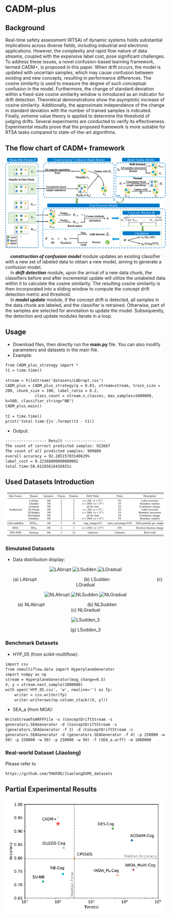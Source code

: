 # CADM-plus
## Background
Real-time safety assessment (RTSA) of dynamic systems holds substantial implications across diverse fields, including industrial and electronic applications. However, the complexity and rapid flow nature of data streams, coupled with the expensive label cost, pose significant challenges. To address these issues, a novel confusion-based learning framework, termed CADM+, is proposed in this paper. When drift occurs, the model is updated with uncertain samples, which may cause confusion between existing and new concepts, resulting in performance differences. The cosine similarity is used to measure the degree of such conceptual confusion in the model. Furthermore, the change of standard deviation within a fixed-size cosine similarity window is introduced as an indicator for drift detection. Theoretical demonstrations show the asymptotic increase of cosine similarity. Additionally, the approximate independence of the change in standard deviation with the number of trained samples is indicated. Finally, extreme value theory is applied to determine the threshold of judging drifts. Several experiments are conducted to verify its effectiveness. Experimental results prove that the proposed framework is more suitable for RTSA tasks compared to state-of-the-art algorithms.
## The flow chart of CADM+ framework

<div align=center><img src="https://github.com/songqiaohu/pictureandgif/blob/main/framework.png?raw=true"/></div>


&nbsp;&nbsp;&nbsp;&nbsp;**<em>construction of confusion model</em>** module updates an existing classifier with a new set of labeled data to obtain a new model, aiming to generate a confusion model.  
&nbsp;&nbsp;&nbsp;&nbsp;In **<em>drift detection</em>** module, upon the arrival of a new data chunk, the classifiers before and after incremental update will utilize the unlabeled data within it to calculate the cosine similarity. The resulting cosine similarity is then incorporated into a sliding window to compute the concept drift detection metric and threshold.  
&nbsp;&nbsp;&nbsp;&nbsp;In **<em>model update</em>** module, if the concept drift is detected, all samples in the data chunk are labeled, and the classifier is retrained. Otherwise, part of the samples are selected for annotation to update the model. Subsequently, the detection and update modules iterate in a loop.

## Usage
- Download files, then directly run the **main.py** file. You can also modify parameters and datasets in the main file.  
- Example:


```
from CADM_plus_strategy import *
t1 = time.time()

stream = FileStream('datasets/LAbrupt.csv')
CADM_plus = CADM_plus_strategy(q = 0.03, stream=stream, train_size = 200, chunk_size = 100, label_ratio = 0.2,
             class_count = stream.n_classes, max_samples=1000000, k=500, classifier_string="NB")
CADM_plus.main()

t2 = time.time()
print('total time:{}s'.format(t2 - t1))
```

- Output:
```
------------------ Result ------------------
The count of correct predicted samples: 922667
The count of all predicted samples: 999800
overall accuracy = 92.28515703140629%
label_cost = 0.22368000000000002
total time:58.81265616416931s
```

## Used Datasets Introduction
<div align=center><img src="https://github.com/songqiaohu/pictureandgif/blob/main/datasets_CADM+2.png?raw=true"/></div>  

### Simulated Datasets
- Data distribution display:
<div align="center">
  <img src="https://github.com/songqiaohu/pictureandgif/blob/main/LAbrupt.gif?raw=true" width="240px" height="180px" alt="LAbrupt"/>
  <img src="https://github.com/songqiaohu/pictureandgif/blob/main/LSudden.gif?raw=true" width="240px" height="180px" alt="LSudden"/>
  <img src="https://github.com/songqiaohu/pictureandgif/blob/main/LGradual.gif?raw=true" width="240px" height="180px" alt="LGradual"/>
</div>

<p align="center">&#8195;(a) LAbrupt &#8195;&#8195;&#8195;&#8195;&#8195;&#8195;&#8195;&#8195;&#8195;&#8195; (b) LSudden &#8195;&#8195;&#8195;&#8195;&#8195;&#8195;&#8195;&#8195;&#8195;&#8195; (c) LGradual</p>

<div align="center">
  <img src="https://github.com/songqiaohu/pictureandgif/blob/main/NLAbrupt.gif?raw=true" width="240px" height="180px" alt="NLAbrupt"/>
  <img src="https://github.com/songqiaohu/pictureandgif/blob/main/NLSudden.gif?raw=true" width="240px" height="180px" alt="NLSudden"/>
  <img src="https://github.com/songqiaohu/pictureandgif/blob/main/NLGradual.gif?raw=true" width="240px" height="180px" alt="NLGradual"/>
</div>

<p align="center">&#8195;&#8195;(a) NLAbrupt &#8195;&#8195;&#8195;&#8195;&#8195;&#8195;&#8195;&#8195;&#8195; (b) NLSudden &#8195;&#8195;&#8195;&#8195;&#8195;&#8195;&#8195;&#8195;&#8195;&#8195; (c) NLGradual</p>

<div align="center">
  <img src="https://github.com/songqiaohu/pictureandgif/blob/main/LSudden_3.gif?raw=true" width="320px" height="240px" alt="LSudden_3"/>
</div>

<p align="center">(g) LSudden_3</p>



### Benchmark Datasets
- HYP_05 (from scikit-multiflow):
```
import csv
from skmultiflow.data import HyperplaneGenerator
import numpy as np
stream = HyperplaneGenerator(mag_change=0.5)
X, y = stream.next_sample(1000000)
with open('HYP_05.csv', 'w', newline='') as fp:
    writer = csv.writer(fp)
    writer.writerows(np.column_stack((X, y)))
```
- SEA_a (from MOA):
```
WriteStreamToARFFFile -s (ConceptDriftStream -s generators.SEAGenerator -d (ConceptDriftStream -s (generators.SEAGenerator -f 2) -d (ConceptDriftStream -s generators.SEAGenerator -d (generators.SEAGenerator -f 4) -p 250000 -w 50) -p 250000 -w 50) -p 250000 -w 50) -f (SEA_a.arff) -m 1000000
``` 
### Real-world Dataset (Jiaolong)
Please refer to
```
https://github.com/THUFDD/JiaolongDSMS_datasets
```

## Partial Experimental Results
<div align=center><img src="https://github.com/songqiaohu/pictureandgif/blob/main/time_acc.png?raw=true"/></div>
  








